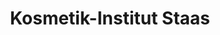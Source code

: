 ---
title: "Kosmetik-Institut Staas"
url: /rotenburg-wuemme/kosmetik-institut-staas/
shop: Kosmetik
---